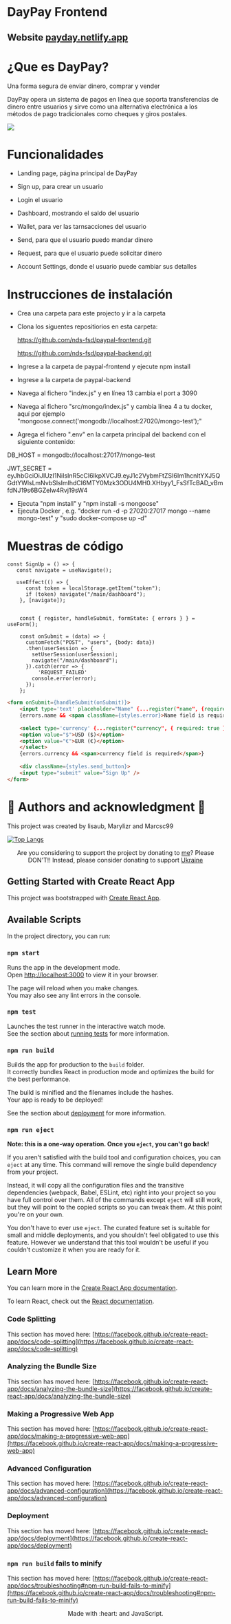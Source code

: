 # DayPay Frontend

## Website [payday.netlify.app](https://payday.netlify.app)

# ¿Que es DayPay?

Una forma segura de enviar dinero, comprar y vender

DayPay opera un sistema de pagos en línea que soporta transferencias de dinero entre usuarios y sirve como una alternativa electrónica a los métodos de pago tradicionales como cheques y giros postales. 

![](DayPay.gif)


# Funcionalidades

- Landing page, página principal de DayPay

- Sign up, para crear un usuario

- Login el usuario

- Dashboard, mostrando el saldo del usuario

- Wallet, para ver las tarnsacciones del usuario

- Send, para que el usuario puedo mandar dinero

- Request, para que el usuario puede solicitar dinero

- Account Settings, donde el usuario puede cambiar sus detalles

# Instrucciones de instalación

- Crea una carpeta para este projecto y ir a la carpeta

- Clona los siguentes repositiorios en esta carpeta:

    https://github.com/nds-fsd/paypal-frontend.git
    
    https://github.com/nds-fsd/paypal-backend.git

- Ingrese a la carpeta de paypal-frontend y ejecute npm install

- Ingrese a la carpeta de paypal-backend
-   Navega al fichero "index.js" y en línea 13 cambia el port a 3090
-   Navega al fichero "src/mongo/index.js" y cambia línea 4 a tu docker, aquí por ejemplo "mongoose.connect('mongodb://localhost:27020/mongo-test');"
-   Agrega el fichero ".env" en la carpeta principal del backend con el siguiente contenido:

  DB_HOST = mongodb://localhost:27017/mongo-test
  
  JWT_SECRET = eyJhbGciOiJIUzI1NiIsInR5cCI6IkpXVCJ9.eyJ1c2VybmFtZSI6Im1hcnltYXJ5QGdtYWlsLmNvbSIsImlhdCI6MTY0Mzk3ODU4MH0.XHbyy1_FsSfTcBAD_vBmfdNJ19s6BGZelw4Rvj19sW4
- Ejecuta "npm install" y "npm install -s mongoose"
- Ejecuta Docker , e.g. "docker run -d -p 27020:27017 mongo --name mongo-test" y "sudo docker-compose up -d"


# Muestras de código

```
const SignUp = () => {
   const navigate = useNavigate();

   useEffect(() => {
      const token = localStorage.getItem("token");
      if (token) navigate("/main/dashboard");
    }, [navigate]);
    
   
    const { register, handleSubmit, formState: { errors } } = useForm();
  
    const onSubmit = (data) => {
      customFetch("POST", "users", {body: data})
      .then(userSession => {
        setUserSession(userSession);
        navigate("/main/dashboard");
      }).catch(error => {
          'REQUEST_FAILED'
        console.error(error);
      });
    };
```   
```html
<form onSubmit={handleSubmit(onSubmit)}>
    <input type='text' placeholder="Name" {...register("name", {required: true })}/>
    {errors.name && <span className={styles.error}>Name field is required</span>}
    
    <select type='currency' {...register("currency", { required: true })} >
    <option value="$">USD ($)</option>
    <option value="€">EUR (€)</option>
    </select>
    {errors.currency && <span>currency field is required</span>}
    
    <div className={styles.send_button}>
    <input type="submit" value="Sign Up" />
</form>
```



# :sparkling_heart: Authors and acknowledgment :sparkling_heart:

This project was created by lisaub, Marylizr and Marcsc99

[![Top Langs](https://github-readme-stats.vercel.app/api/top-langs/?username=lisaub)](https://github.com/anuraghazra/github-readme-stats)
   
<p align="center">Are you considering to support the project by donating to <a href="https://paypal.me/lmu1">me</a>? Please DON'T!! Instead, please consider donating to support <a href="https://www.withukraine.org/">Ukraine</a><p>



## Getting Started with Create React App

This project was bootstrapped with [Create React App](https://github.com/facebook/create-react-app).

## Available Scripts

In the project directory, you can run:

### `npm start`

Runs the app in the development mode.\
Open [http://localhost:3000](http://localhost:3000) to view it in your browser.

The page will reload when you make changes.\
You may also see any lint errors in the console.

### `npm test`

Launches the test runner in the interactive watch mode.\
See the section about [running tests](https://facebook.github.io/create-react-app/docs/running-tests) for more information.

### `npm run build`

Builds the app for production to the `build` folder.\
It correctly bundles React in production mode and optimizes the build for the best performance.

The build is minified and the filenames include the hashes.\
Your app is ready to be deployed!

See the section about [deployment](https://facebook.github.io/create-react-app/docs/deployment) for more information.

### `npm run eject`

**Note: this is a one-way operation. Once you `eject`, you can't go back!**

If you aren't satisfied with the build tool and configuration choices, you can `eject` at any time. This command will remove the single build dependency from your project.

Instead, it will copy all the configuration files and the transitive dependencies (webpack, Babel, ESLint, etc) right into your project so you have full control over them. All of the commands except `eject` will still work, but they will point to the copied scripts so you can tweak them. At this point you're on your own.

You don't have to ever use `eject`. The curated feature set is suitable for small and middle deployments, and you shouldn't feel obligated to use this feature. However we understand that this tool wouldn't be useful if you couldn't customize it when you are ready for it.

## Learn More

You can learn more in the [Create React App documentation](https://facebook.github.io/create-react-app/docs/getting-started).

To learn React, check out the [React documentation](https://reactjs.org/).

### Code Splitting

This section has moved here: [https://facebook.github.io/create-react-app/docs/code-splitting](https://facebook.github.io/create-react-app/docs/code-splitting)

### Analyzing the Bundle Size

This section has moved here: [https://facebook.github.io/create-react-app/docs/analyzing-the-bundle-size](https://facebook.github.io/create-react-app/docs/analyzing-the-bundle-size)

### Making a Progressive Web App

This section has moved here: [https://facebook.github.io/create-react-app/docs/making-a-progressive-web-app](https://facebook.github.io/create-react-app/docs/making-a-progressive-web-app)

### Advanced Configuration

This section has moved here: [https://facebook.github.io/create-react-app/docs/advanced-configuration](https://facebook.github.io/create-react-app/docs/advanced-configuration)

### Deployment

This section has moved here: [https://facebook.github.io/create-react-app/docs/deployment](https://facebook.github.io/create-react-app/docs/deployment)

### `npm run build` fails to minify

This section has moved here: [https://facebook.github.io/create-react-app/docs/troubleshooting#npm-run-build-fails-to-minify](https://facebook.github.io/create-react-app/docs/troubleshooting#npm-run-build-fails-to-minify)

    

<p align="center">Made with :heart: and JavaScript.<p>
